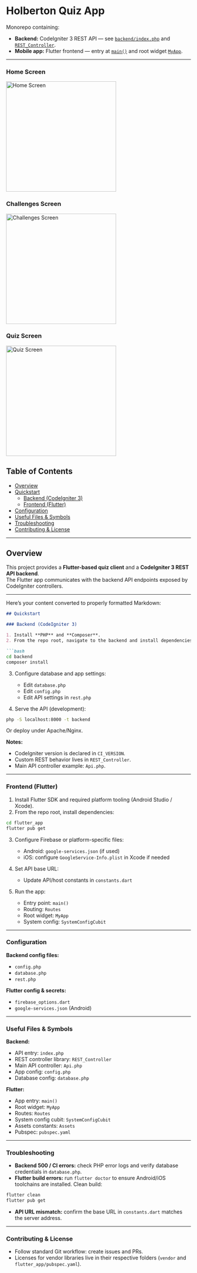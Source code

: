# Holberton Quiz App

Monorepo containing:

- **Backend:** CodeIgniter 3 REST API — see [`backend/index.php`](backend/index.php) and [`REST_Controller`](backend/application/libraries/REST_Controller.php).  
- **Mobile app:** Flutter frontend — entry at [`main()`](flutter_app/lib/main.dart) and root widget [`MyApp`](flutter_app/lib/app/app.dart).

---


### Home Screen
<img src="screenshots/main.jpg" alt="Home Screen" width="300">

### Challenges Screen
<img src="screenshots/levels.jpg" alt="Challenges Screen" width="300">

### Quiz Screen
<img src="screenshots/quiz_screen.jpg" alt="Quiz Screen" width="300">

## Table of Contents

- [Overview](#overview)
- [Quickstart](#quickstart)
  - [Backend (CodeIgniter 3)](#backend-codeigniter-3)
  - [Frontend (Flutter)](#frontend-flutter)
- [Configuration](#configuration)
- [Useful Files & Symbols](#useful-files--symbols)
- [Troubleshooting](#troubleshooting)
- [Contributing & License](#contributing--license)

---

## Overview

This project provides a **Flutter-based quiz client** and a **CodeIgniter 3 REST API backend**.  
The Flutter app communicates with the backend API endpoints exposed by CodeIgniter controllers.

---

Here’s your content converted to properly formatted Markdown:

````markdown
## Quickstart

### Backend (CodeIgniter 3)

1. Install **PHP** and **Composer**.
2. From the repo root, navigate to the backend and install dependencies:

```bash
cd backend
composer install
````

3. Configure database and app settings:

   * Edit `database.php`
   * Edit `config.php`
   * Edit API settings in `rest.php`

4. Serve the API (development):

```bash
php -S localhost:8000 -t backend
```

Or deploy under Apache/Nginx.

**Notes:**

* CodeIgniter version is declared in `CI_VERSION`.
* Custom REST behavior lives in `REST_Controller`.
* Main API controller example: `Api.php`.

---

### Frontend (Flutter)

1. Install Flutter SDK and required platform tooling (Android Studio / Xcode).
2. From the repo root, install dependencies:

```bash
cd flutter_app
flutter pub get
```

3. Configure Firebase or platform-specific files:

   * Android: `google-services.json` (if used)
   * iOS: configure `GoogleService-Info.plist` in Xcode if needed

4. Set API base URL:

   * Update API/host constants in `constants.dart`

5. Run the app:

   * Entry point: `main()`
   * Routing: `Routes`
   * Root widget: `MyApp`
   * System config: `SystemConfigCubit`

---

### Configuration

**Backend config files:**

* `config.php`
* `database.php`
* `rest.php`

**Flutter config & secrets:**

* `firebase_options.dart`
* `google-services.json` (Android)

---

### Useful Files & Symbols

**Backend:**

* API entry: `index.php`
* REST controller library: `REST_Controller`
* Main API controller: `Api.php`
* App config: `config.php`
* Database config: `database.php`

**Flutter:**

* App entry: `main()`
* Root widget: `MyApp`
* Routes: `Routes`
* System config cubit: `SystemConfigCubit`
* Assets constants: `Assets`
* Pubspec: `pubspec.yaml`

---

### Troubleshooting

* **Backend 500 / CI errors:** check PHP error logs and verify database credentials in `database.php`.
* **Flutter build errors:** run `flutter doctor` to ensure Android/iOS toolchains are installed. Clean build:

```bash
flutter clean
flutter pub get
```

* **API URL mismatch:** confirm the base URL in `constants.dart` matches the server address.

---

### Contributing & License

* Follow standard Git workflow: create issues and PRs.
* Licenses for vendor libraries live in their respective folders (`vendor` and `flutter_app/pubspec.yaml`).

